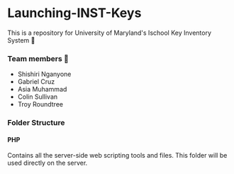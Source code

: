 # Launching-INST-Keys

This is a repository for University of Maryland's Ischool Key Inventory System :key:

### Team members :metal:
  - Shishiri Nganyone
  - Gabriel Cruz
  - Asia Muhammad
  - Colin Sullivan
  - Troy Roundtree

### Folder Structure

#### PHP
Contains all the server-side web scripting tools and files. This folder will be used directly on the server.

